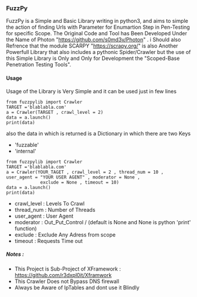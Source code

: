 ### FuzzPy
FuzzPy is a Simple and Basic Library writing in python3, and aims to simple the action of finding Urls with Parameter for Enumartion Step in Pen-Testing for specific Scope. The Original Code and Tool has Been Developed Under the Name of Photon "https://github.com/s0md3v/Photon" . i Should also Refrence that the module SCARPY "https://scrapy.org/"  is also Another Powerfull Library that also includes a pythonic Spider/Crawler but the use of this Simple Library is Only and Only for Development the "Scoped-Base Penetration Testing Tools". 

#### Usage 
Usage of the Library is Very Simple and it can be used just in few lines 
```
from fuzzpylib import Crawler
TARGET ='blablabla.com'
a = Crawler(TARGET , crawl_level = 2)
data = a.launch()
print(data)
```
also the data in which is returned is a Dictionary in which there are two Keys 
  - 'fuzzable' 
  - 'internal'
  
```
from fuzzpylib import Crawler
TARGET ='blablabla.com'
a = Crawler(YOUR_TAGET , crawl_level = 2 , thread_num = 10 , user_agent = "YOUR USER AGENT" , moderator = None ,
			 exclude = None , timeout = 10)
data = a.launch()
print(data)
```
  - crawl_level : Levels To Crawl
  - thread_num : Number of Threads 
  - user_agent : User Agent 
  - moderator : Out_Put_Control / (default is None and None is python 'print'  function)
  - exclude : Exclude Any Adress from scope 
  - timeout : Requests Time out 
##### Notes : 

  - This Project is Sub-Project of XFramework : https://github.com/r3dxpl0it/Xframwork
  - This Crawler Does not Bypass DNS firewall 
  - Always be Aware of IpTables and dont use it Blindly 
